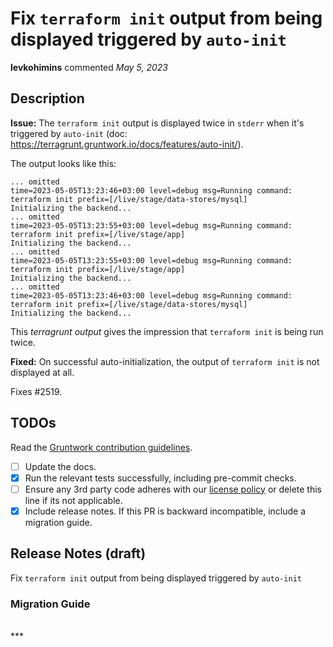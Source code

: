 # Fix `terraform init` output from being displayed triggered by `auto-init`

**levkohimins** commented *May 5, 2023*

<!-- Prepend '[WIP]' to the title if this PR is still a work-in-progress. Remove it when it is ready for review! -->

## Description

**Issue:** The `terraform init` output is displayed twice in `stderr` when it's triggered by `auto-init` (doc: https://terragrunt.gruntwork.io/docs/features/auto-init/).

The output looks like this:
```
... omitted
time=2023-05-05T13:23:46+03:00 level=debug msg=Running command: terraform init prefix=[/live/stage/data-stores/mysql]
Initializing the backend...
... omitted
time=2023-05-05T13:23:55+03:00 level=debug msg=Running command: terraform init prefix=[/live/stage/app]
Initializing the backend...
... omitted
time=2023-05-05T13:23:55+03:00 level=debug msg=Running command: terraform init prefix=[/live/stage/app]
Initializing the backend...
... omitted
time=2023-05-05T13:23:46+03:00 level=debug msg=Running command: terraform init prefix=[/live/stage/data-stores/mysql]
Initializing the backend...
```
This _terragrunt output_ gives the impression that `terraform init` is being run twice.

**Fixed:** On successful auto-initialization, the output of `terraform init` is not displayed at all.

Fixes #2519.

<!-- Description of the changes introduced by this PR. -->

## TODOs

Read the [Gruntwork contribution guidelines](https://gruntwork.notion.site/Gruntwork-Coding-Methodology-02fdcd6e4b004e818553684760bf691e).

- [ ] Update the docs.
- [x] Run the relevant tests successfully, including pre-commit checks.
- [ ] Ensure any 3rd party code adheres with our [license policy](https://www.notion.so/gruntwork/Gruntwork-licenses-and-open-source-usage-policy-f7dece1f780341c7b69c1763f22b1378) or delete this line if its not applicable.
- [x] Include release notes. If this PR is backward incompatible, include a migration guide.

## Release Notes (draft)

<!-- One-line description of the PR that can be included in the final release notes. -->
Fix `terraform init` output from being displayed triggered by `auto-init`
### Migration Guide

<!-- Important: If you made any backward incompatible changes, then you must write a migration guide! -->


<br />
***


